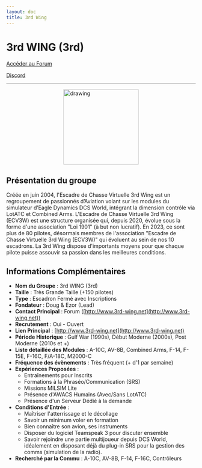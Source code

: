 ```yaml
---
layout: doc
title: 3rd Wing
---
```


# 3rd WING (3rd)

[Accéder au Forum](http://www.3rd-wing.net)

[Discord](https://discord.gg/T2avaA5)

---

<img src="/commus_img/3rdwing.png" alt="drawing" width="200" style="display: block; margin-left: auto; margin-right: auto;"/>


## Présentation du groupe

Créée en juin 2004, l'Escadre de Chasse Virtuelle 3rd Wing est un regroupement de passionnés d’Aviation volant sur les modules du simulateur d’Eagle Dynamics DCS World, intégrant la dimension contrôle via LotATC et Combined Arms. L'Escadre de Chasse Virtuelle 3rd Wing (ECV3W) est une structure organisée qui, depuis 2020, évolue sous la forme d'une association "Loi 1901" (à but non lucratif). En 2023, ce sont plus de 80 pilotes, désormais membres de l'association "Escadre de Chasse Virtuelle 3rd Wing (ECV3W)" qui évoluent au sein de nos 10 escadrons. La 3rd Wing dispose d'importants moyens pour que chaque pilote puisse assouvir sa passion dans les meilleures conditions.

## Informations Complémentaires

- **Nom du Groupe** : 3rd WING (3rd)
- **Taille** : Très Grande Taille (+150 pilotes)
- **Type** : Escadron Fermé avec Inscriptions
- **Fondateur** : Doug & Ezor (Lead)
- **Contact Principal** : Forum ([http://www.3rd-wing.net](http://www.3rd-wing.net))
- **Recrutement** : Oui - Ouvert
- **Lien Principal** : [http://www.3rd-wing.net](http://www.3rd-wing.net)
- **Période Historique** : Gulf War (1990s), Début Moderne (2000s), Post Moderne (2010s et +)
- **Liste détaillée des Modules** : A-10C, AV-8B, Combined Arms, F-14, F-15E, F-16C, F/A-18C, M2000-C
- **Fréquence des évènements** : Très fréquent (+ d'1 par semaine)
- **Expériences Proposées** :
  - Entraînements pour Inscrits
  - Formations à la Phraséo/Communication (SRS)
  - Missions MILSIM Lite
  - Présence d'AWACS Humains (Avec/Sans LotATC)
  - Présence d'un Serveur Dédié à la demande
- **Conditions d'Entrée** :
  - Maîtriser l'atterrissage et le décollage
  - Savoir un minimum voler en formation
  - Bien connaître son avion, ses instruments
  - Disposer du logiciel Teamspeak 3 pour discuter ensemble
  - Savoir rejoindre une partie multijoueur depuis DCS World, idéalement en disposant déjà du plug-in SRS pour la gestion des comms (simulation de la radio).
- **Recherché par la Commu** : A-10C, AV-8B, F-14, F-16C, Contrôleurs

